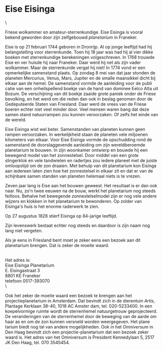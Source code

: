# Eise Eisinga

\

Friese wolkammer en amateur-sterrenkundige. Eise Eisinga is vooral
bekend geworden door zijn zelfgebouwd *planetarium* in Franeker.

Eise is op 21 februari 1744 geboren in Dronrijp. Al op jonge leeftijd
had hij belangstelling voor sterrenkunde. Toen hij 18 jaar was had hij
al vier dikke boeken met sterrenkundige berekeningen volgeschreven. In
1768 trouwde Eise en ver huisde hij naar Franeker. Daar werd hij net als
zijn vader wolkammer. Maar de sterrenkunde vergat hij niet! In 1774 vond
er een opmerkelijke samenstand plaats. Op zondag 8 mei van dat jaar
stonden de planeten Mercurius, Venus, Mars, Jupiter en de smalle
maansikkel dicht bij elkaar aan de hemel. De samenstand vormde de
aanleiding voor de publi catie van een onheilspellend boekje van de hand
van dominee Eelco Alta uit Bozum. De verschijning van dit boekje zaaide
grote paniek onder de Friese bevolking, en het werd om die reden dan ook
in beslag genomen door de Gedeputeerde Staten van Friesland. Daar werd
de vrees van de Friese boeren echter niet veel minder door. Veel mensen
waren bang dat deze samen stand natuurrampen zou kunnen veroorzaken. Of
zelfs het einde van de wereld.

Eise Eisinga wist wel beter. Samenstanden van planeten kunnen geen
rampen veroorzaken. In werkelijkheid staan de planeten vele miljoenen
kilometers van elkaar. Voor Eise Eisinga vormde de opschudding rond de
samenstand de doorslaggevende aanleiding om zijn wereldberoemde
planetarium te bouwen. In zijn woonkamer ontwierp en bouwde hij een
bewegend model van het zonnestelsel. Door middel van een grote
slingerklok en vele tandwielen en radertjes zou iedere planeet met de
juiste omloopstijd om de zon draaien. Met behulp van dit planetarium kon
Eisinga aan iedereen laten zien hoe het zonnestelsel in elkaar zit en
dat er van de schijnbare samen standen van planeten helemaal niets is te
vrezen.

Zeven jaar lang is Eise aan het bouwen geweest. Het resultaat is er dan
ook naar. Nu, zo\'n twee eeuwen na de bouw, werkt het planetarium nog
steeds feilloos. Behalve het bewegende zonnestelselmodel zijn er nog
vele andere wijzers en klokken in het planetarium te bewonderen. Op
zolder van Eisinga\'s huis is het enorme raderwerk te zien.

Op 27 augustus 1828 stierf Eisinga op 84-jarige leeftijd.

Zijn levenswerk bestaat echter nog steeds en daardoor is zijn naam nog
lang niet vergeten.

Als je eens in Friesland bent moet je zeker eens een bezoek aan dit
planetarium brengen. Dat is zeker de moeite waard.

\
Het adres is:\
Eise Eisinga Planetarium\
E. Eisingastraat 3\
8801 KE Franeker\
telefoon 0517-393070\
\

Ook het zeker de moeite waard een bezoek te brengen aan het
projectieplanetarium in Amsterdam. Dat bevindt zich in de dierentuin
*Artis*, Plantage Kerklaan 38-40, 1018 AC Amster dam, tel. 020-5233400.
In een koepelvormige ruimte wordt de sterrenhemel natuurgetrouw
geprojecteerd. De veranderingen van de sterrenhemel door de beweging van
de aarde om haar as en om de zon kunnen versneld worden weergegeven. Het
plane tarium biedt nog tal van andere mogelijkheden. Ook in het
*Omniversum* in Den Haag bevindt zich een projectie-planetarium dat een
bezoek zeker waard is. Het adres van het Omniversum is President
Kennedylaan 5, 2517 JK Den Haag, tel. 070 3545454.
